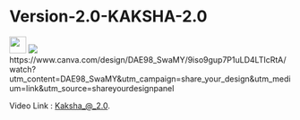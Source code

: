 # Version-2.0-KAKSHA-2.0
<img src="https://media.giphy.com/media/WUlplcMpOCEmTGBtBW/giphy.gif" width="30">
<img src="https://www.canva.com/design/DAE98_SwaMY/9iso9gup7P1uLD4LTIcRtA/watchutm_content=DAE98_SwaMY&utm_campaign=share_your_design&utm_medium=link&utm_source=shareyourdesignpanel">
https://www.canva.com/design/DAE98_SwaMY/9iso9gup7P1uLD4LTIcRtA/watch?utm_content=DAE98_SwaMY&utm_campaign=share_your_design&utm_medium=link&utm_source=shareyourdesignpanel
<p>
Video Link : 
<a href="https://www.canva.com/design/DAE98_SwaMY/9iso9gup7P1uLD4LTIcRtA/watchutm_content=DAE98_SwaMY&utm_campaign=share_your_design&utm_medium=link&utm_source=shareyourdesignpanel" target="_blank">Kaksha_@_2.0</a>.
</p>
